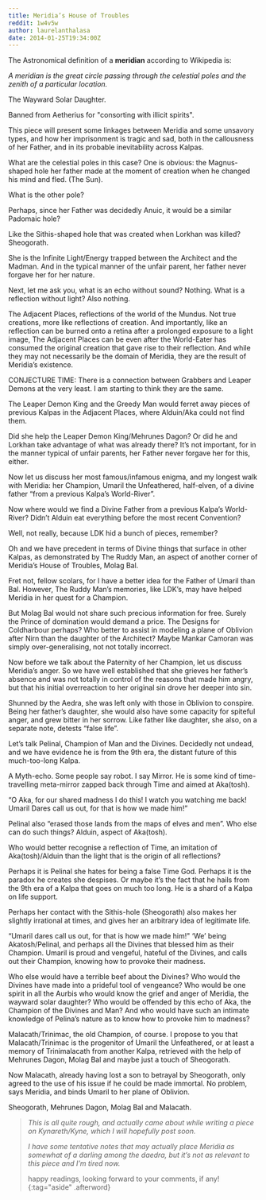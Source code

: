 ```yaml
---
title: Meridia’s House of Troubles
reddit: 1w4v5w
author: laurelanthalasa
date: 2014-01-25T19:34:00Z
---
```


The Astronomical definition of a **meridian** according to Wikipedia is:

*A meridian is the great circle passing through the celestial poles and the*
*zenith of a particular location.*

The Wayward Solar Daughter.

Banned from Aetherius for "consorting with illicit spirits".

This piece will present some linkages between Meridia and some unsavory types,
and how her imprisonment is tragic and sad, both in the callousness of her
Father, and in its probable inevitability across Kalpas.

What are the celestial poles in this case? One is obvious: the Magnus-shaped
hole her father made at the moment of creation when he changed his mind and
fled. (The Sun).

What is the other pole?

Perhaps, since her Father was decidedly Anuic, it would be a similar Padomaic
hole?

Like the Sithis-shaped hole that was created when Lorkhan was killed?
Sheogorath.

She is the Infinite Light/Energy trapped between the Architect and the Madman.
And in the typical manner of the unfair parent, her father never forgave her for
her nature.

Next, let me ask you, what is an echo without sound? Nothing. What is a
reflection without light? Also nothing.

The Adjacent Places, reflections of the world of the Mundus. Not true creations,
more like reflections of creation. And importantly, like an reflection can be
burned onto a retina after a prolonged exposure to a light image, The Adjacent
Places can be even after the World-Eater has consumed the original creation that
gave rise to their reflection. And while they may not necessarily be the domain
of Meridia, they are the result of Meridia’s existence.

CONJECTURE TIME: There is a connection between Grabbers and Leaper Demons at
the very least. I am starting to think they are the same.

The Leaper Demon King and the Greedy Man would ferret away pieces of previous
Kalpas in the Adjacent Places, where Alduin/Aka could not find them.

Did she help the Leaper Demon King/Mehrunes Dagon? Or did he and Lorkhan take
advantage of what was already there? It’s not important, for in the manner
typical of unfair parents, her Father never forgave her for this, either.

Now let us discuss her most famous/infamous enigma, and my longest walk with
Meridia: her Champion, Umaril the Unfeathered, half-elven, of a divine father
“from a previous Kalpa’s World-River”.

Now where would we find a Divine Father from a previous Kalpa’s World-River?
Didn’t Alduin eat everything before the most recent Convention?

Well, not really, because LDK hid a bunch of pieces, remember?

Oh and we have precedent in terms of Divine things that surface in other Kalpas,
as demonstrated by The Ruddy Man, an aspect of another corner of Meridia’s House
of Troubles, Molag Bal.

Fret not, fellow scolars, for I have a better idea for the Father of Umaril than
Bal. However, The Ruddy Man’s memories, like LDK’s, may have helped Meridia in
her quest for a Champion.

But Molag Bal would not share such precious information for free. Surely the
Prince of domination would demand a price. The Designs for Coldharbour perhaps?
Who better to assist in modeling a plane of Oblivion after Nirn than the
daughter of the Architect? Maybe Mankar Camoran was simply over-generalising,
not not totally incorrect.

Now before we talk about the Paternity of her Champion, let us discuss Meridia’s
anger. So we have well established that she grieves her father’s absence and was
not totally in control of the reasons that made him angry, but that his initial
overreaction to her original sin drove her deeper into sin.

Shunned by the Aedra, she was left only with those in Oblivion to conspire.
Being her father’s daughter, she would also have some capacity for spiteful
anger, and grew bitter in her sorrow. Like father like daughter, she also, on a
separate note, detests “false life”.

Let’s talk Pelinal, Champion of Man and the Divines. Decidedly not undead, and
we have evidence he is from the 9th era, the distant future of this
much-too-long Kalpa.

A Myth-echo. Some people say robot. I say Mirror. He is some kind of
time-travelling meta-mirror zapped back through Time and aimed at Aka(tosh).

“O Aka, for our shared madness I do this! I watch you watching me back! Umaril
Dares call us out, for that is how we made him!”

Pelinal also “erased those lands from the maps of elves and men”. Who else can
do such things? Alduin, aspect of Aka(tosh).

Who would better recognise a reflection of Time, an imitation of
Aka(tosh)/Alduin than the light that is the origin of all reflections?

Perhaps it is Pelinal she hates for being a false Time God. Perhaps it is the
paradox he creates she despises. Or maybe it’s the fact that he hails from the
9th era of a Kalpa that goes on much too long. He is a shard of a Kalpa on life
support.

Perhaps her contact with the Sithis-hole (Sheogorath) also makes her slightly
irrational at times, and gives her an arbitrary idea of legitimate life.

“Umaril dares call us out, for that is how we made him!" ‘We’ being
Akatosh/Pelinal, and perhaps all the Divines that blessed him as their Champion.
Umaril is proud and vengeful, hateful of the Divines, and calls out their
Champion, knowing how to provoke their madness.

Who else would have a terrible beef about the Divines? Who would the Divines
have made into a prideful tool of vengeance? Who would be one spirit in all the
Aurbis who would know the grief and anger of Meridia, the wayward solar
daughter? Who would be offended by this echo of Aka, the Champion of the Divines
and Man? And who would have such an intimate knowledge of Pelina’s nature as to
know how to provoke him to madness?

Malacath/Trinimac, the old Champion, of course. I propose to you that
Malacath/Trinimac is the progenitor of Umaril the Unfeathered, or at least a
memory of Trinimalacath from another Kalpa, retrieved with the help of Mehrunes
Dagon, Molag Bal and maybe just a touch of Sheogorath.

Now Malacath, already having lost a son to betrayal by Sheogorath, only agreed
to the use of his issue if he could be made immortal. No problem, says Meridia,
and binds Umaril to her plane of Oblivion.

Sheogorath, Mehrunes Dagon, Molag Bal and Malacath.

> *This is all quite rough, and actually came about while writing a piece on*
> *Kynareth/Kyne, which I will hopefully post soon.*
>
> *I have some tentative notes that may actually place Meridia as somewhat of a*
> *darling among the daedra, but it’s not as relevant to this piece and I’m*
> *tired now.*
>
> happy readings, looking forward to your comments, if any!
{:tag="aside" .afterword}
